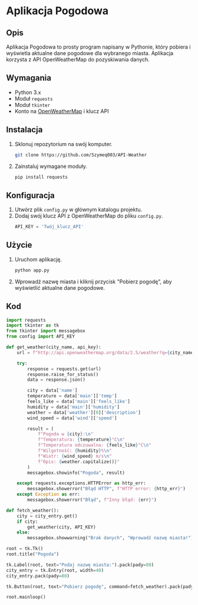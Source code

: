 # Aplikacja Pogodowa

## Opis
Aplikacja Pogodowa to prosty program napisany w Pythonie, który pobiera i wyświetla aktualne dane pogodowe dla wybranego miasta. Aplikacja korzysta z API OpenWeatherMap do pozyskiwania danych.

## Wymagania
- Python 3.x
- Moduł `requests`
- Moduł `tkinter`
- Konto na [OpenWeatherMap](https://openweathermap.org/) i klucz API

## Instalacja
1. Sklonuj repozytorium na swój komputer.
    ```bash
    git clone https://github.com/Szymeq003/API-Weather
    ```
2. Zainstaluj wymagane moduły.
    ```bash
    pip install requests
    ```

## Konfiguracja
1. Utwórz plik `config.py` w głównym katalogu projektu.
2. Dodaj swój klucz API z OpenWeatherMap do pliku `config.py`.
    ```python
    API_KEY = 'Twój_klucz_API'
    ```

## Użycie
1. Uruchom aplikację.
    ```bash
    python app.py
    ```
2. Wprowadź nazwę miasta i kliknij przycisk "Pobierz pogodę", aby wyświetlić aktualne dane pogodowe.

## Kod
```python
import requests
import tkinter as tk
from tkinter import messagebox
from config import API_KEY

def get_weather(city_name, api_key):
    url = f"http://api.openweathermap.org/data/2.5/weather?q={city_name}&appid={api_key}&units=metric"

    try:
        response = requests.get(url)
        response.raise_for_status()
        data = response.json()

        city = data['name']
        temperature = data['main']['temp']
        feels_like = data['main']['feels_like']
        humidity = data['main']['humidity']
        weather = data['weather'][0]['description']
        wind_speed = data['wind']['speed']

        result = (
            f"Pogoda w {city}:\n"
            f"Temperatura: {temperature}°C\n"
            f"Temperatura odczuwalna: {feels_like}°C\n"
            f"Wilgotność: {humidity}%\n"
            f"Wiatr: {wind_speed} m/s\n"
            f"Opis: {weather.capitalize()}"
        )
        messagebox.showinfo("Pogoda", result)

    except requests.exceptions.HTTPError as http_err:
        messagebox.showerror("Błąd HTTP", f"HTTP error: {http_err}")
    except Exception as err:
        messagebox.showerror("Błąd", f"Inny błąd: {err}")

def fetch_weather():
    city = city_entry.get()
    if city:
        get_weather(city, API_KEY)
    else:
        messagebox.showwarning("Brak danych", "Wprowadź nazwę miasta!")

root = tk.Tk()
root.title("Pogoda")

tk.Label(root, text="Podaj nazwę miasta:").pack(pady=80)
city_entry = tk.Entry(root, width=40)
city_entry.pack(pady=80)

tk.Button(root, text="Pobierz pogodę", command=fetch_weather).pack(pady=40)

root.mainloop()
